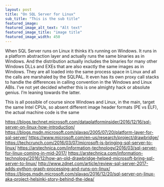 ```yaml
---
layout: post
title: "On SQL Server for Linux"
sub_title: "This is the sub title"
featured_image:
featured_image_alt_text: "Alt text"
featured_image_title: "image title"
featured_image_width: 450
---
```


When SQL Server runs on Linux it thinks it’s running on Windows. It runs in a platform abstraction layer and actually runs the same binaries as in Windows. And the distribution actually includes the binaries for many other Windows DLLs and EXEs that are also exactly the same images as in Windows. They are all loaded into the same process space in Linux and all the calls are marshaled by the SQLPAL. It even has its own proxy call stacks to handle the differences in calling convention in the Windows and Linux ABIs. I’ve not yet decided whether this is one almighty hack or absolute genius. I’m leaning towards the latter.

This is all possible of course since Windows and Linux, in the main, target the same Intel CPUs, so absent different image header formats (PE vs ELF), the actual machine code is the same

https://blogs.technet.microsoft.com/dataplatforminsider/2016/12/16/sql-server-on-linux-how-introduction/
https://blogs.msdn.microsoft.com/slavao/2005/07/20/platform-layer-for-sql-server/
https://www.microsoft.com/en-us/research/project/drawbridge/
https://techcrunch.com/2016/03/07/microsoft-is-bringing-sql-server-to-linux/
https://arstechnica.com/information-technology/2016/03/sql-server-for-linux-coming-in-mid-2017/
https://arstechnica.com/information-technology/2016/12/how-an-old-drawbridge-helped-microsoft-bring-sql-server-to-linux/
http://www.zdnet.com/article/review-sql-server-2017-adds-python-graph-processing-and-runs-on-linux/
https://blogs.msdn.microsoft.com/slavao/2016/12/20/sql-server-on-linux-aka-project-helsinki-story-behind-the-idea/

